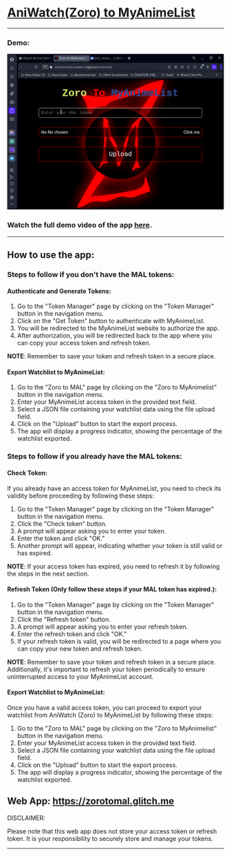 # [AniWatch(Zoro) to MyAnimeList](https://zorotomal.glitch.me)

---
### Demo:
![Demo](https://raw.githubusercontent.com/Zai-Kun/AniWatch-AKA-Zoro-To-MyAnimeList/main/demo/demo.gif)


### Watch the full demo video of the app [here](https://www.youtube.com/watch?v=rVDM2HufdRo).

---

## How to use the app:

### Steps to follow if you don't have the MAL tokens:

#### Authenticate and Generate Tokens:

1. Go to the "Token Manager" page by clicking on the "Token Manager" button in the navigation menu.
2. Click on the "Get Token" button to authenticate with MyAnimeList.
3. You will be redirected to the MyAnimeList website to authorize the app.
4. After authorization, you will be redirected back to the app where you can copy your access token and refresh token.

**NOTE**: Remember to save your token and refresh token in a secure place.

#### Export Watchlist to MyAnimeList:

1. Go to the "Zoro to MAL" page by clicking on the "Zoro to MyAnimelist" button in the navigation menu.
2. Enter your MyAnimeList access token in the provided text field.
3. Select a JSON file containing your watchlist data using the file upload field.
4. Click on the "Upload" button to start the export process.
5. The app will display a progress indicator, showing the percentage of the watchlist exported.

### Steps to follow if you already have the MAL tokens:

#### Check Token:

If you already have an access token for MyAnimeList, you need to check its validity before proceeding by following these steps:

1. Go to the "Token Manager" page by clicking on the "Token Manager" button in the navigation menu.
2. Click the "Check token" button.
3. A prompt will appear asking you to enter your token.
4. Enter the token and click "OK."
5. Another prompt will appear, indicating whether your token is still valid or has expired.

**NOTE**: If your access token has expired, you need to refresh it by following the steps in the next section.

#### Refresh Token (Only follow these steps if your MAL token has expired.):

1. Go to the "Token Manager" page by clicking on the "Token Manager" button in the navigation menu.
2. Click the "Refresh token" button.
3. A prompt will appear asking you to enter your refresh token.
4. Enter the refresh token and click "OK."
5. If your refresh token is valid, you will be redirected to a page where you can copy your new token and refresh token.

**NOTE**: Remember to save your token and refresh token in a secure place. Additionally, it's important to refresh your token periodically to ensure uninterrupted access to your MyAnimeList account.

#### Export Watchlist to MyAnimeList:

Once you have a valid access token, you can proceed to export your watchlist from AniWatch (Zoro) to MyAnimeList by following these steps:

1. Go to the "Zoro to MAL" page by clicking on the "Zoro to MyAnimelist" button in the navigation menu.
2. Enter your MyAnimeList access token in the provided text field.
3. Select a JSON file containing your watchlist data using the file upload field.
4. Click on the "Upload" button to start the export process.
5. The app will display a progress indicator, showing the percentage of the watchlist exported.

Web App: https://zorotomal.glitch.me
---

DISCLAIMER:

Please note that this web app does not store your access token or refresh token. It is your responsibility to securely store and manage your tokens.

---
